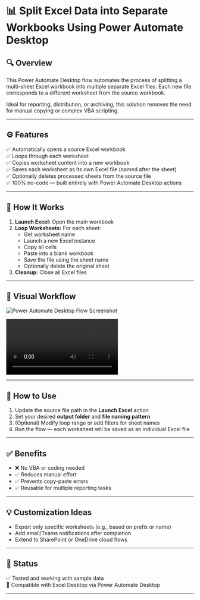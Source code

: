 # 📊 Split Excel Data into Separate Workbooks Using Power Automate Desktop

## 🔍 Overview

This Power Automate Desktop flow automates the process of splitting a multi-sheet Excel workbook into multiple separate Excel files. Each new file corresponds to a different worksheet from the source workbook.

Ideal for reporting, distribution, or archiving, this solution removes the need for manual copying or complex VBA scripting.

---

## ⚙️ Features

✅ Automatically opens a source Excel workbook  
✅ Loops through each worksheet  
✅ Copies worksheet content into a new workbook  
✅ Saves each worksheet as its own Excel file (named after the sheet)  
✅ Optionally deletes processed sheets from the source file  
✅ 100% no-code — built entirely with Power Automate Desktop actions

---

## 🔁 How It Works

1. **Launch Excel:** Open the main workbook  
2. **Loop Worksheets:** For each sheet:
   - Get worksheet name
   - Launch a new Excel instance
   - Copy all cells
   - Paste into a blank workbook
   - Save the file using the sheet name
   - Optionally delete the original sheet
3. **Cleanup:** Close all Excel files

---

## 🧠 Visual Workflow

![Power Automate Desktop Flow Screenshot](<https://github.com/Kashyapdhimmar/Excel-Workbook-Splitter-Power-Automate-Desktop-Project/blob/a73028d98bf153df6ef9979cc335da967d268e27/Screenshot.png>
)

![Power Automate Desktop Flow Video](<https://github.com/Kashyapdhimmar/Excel-Workbook-Splitter-Power-Automate-Desktop-Project/blob/0bc9313fa783e314133463bf2b5b4d04aa43f48b/2025-08-08%2022-31-55.mkv>)

---

## 🚀 How to Use

1. Update the source file path in the **Launch Excel** action  
2. Set your desired **output folder** and **file naming pattern**  
3. (Optional) Modify loop range or add filters for sheet names  
4. Run the flow — each worksheet will be saved as an individual Excel file

---

## ✅ Benefits

- ❌ No VBA or coding needed  
- ✅ Reduces manual effort  
- ✅ Prevents copy-paste errors  
- ✅ Reusable for multiple reporting tasks

---

## 💡 Customization Ideas

- Export only specific worksheets (e.g., based on prefix or name)
- Add email/Teams notifications after completion
- Extend to SharePoint or OneDrive cloud flows

---

## 🏁 Status

✅ Tested and working with sample data  
📂 Compatible with Excel Desktop via Power Automate Desktop

---

